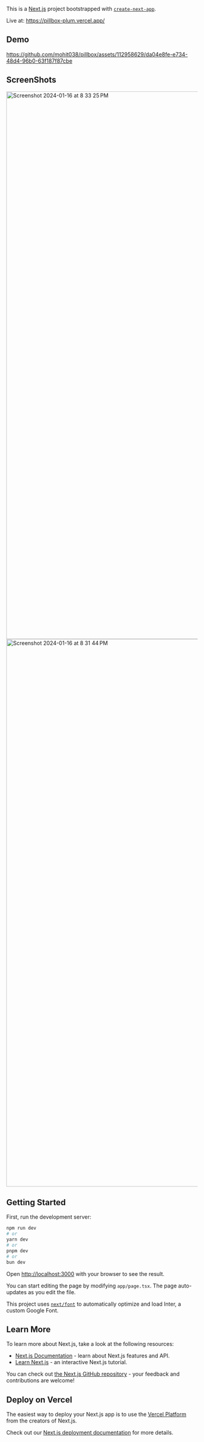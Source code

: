 This is a [Next.js](https://nextjs.org/) project bootstrapped with [`create-next-app`](https://github.com/vercel/next.js/tree/canary/packages/create-next-app).

Live at: https://pillbox-plum.vercel.app/

## Demo


https://github.com/mohit038/pillbox/assets/112958629/da04e8fe-e734-48d4-96b0-63f187f87cbe




## ScreenShots
<img width="1440" alt="Screenshot 2024-01-16 at 8 33 25 PM" src="https://github.com/mohit038/pillbox/assets/112958629/bfa87bf7-250b-41ae-9a4f-1618a746b08a">
<img width="1440" alt="Screenshot 2024-01-16 at 8 31 44 PM" src="https://github.com/mohit038/pillbox/assets/112958629/c770c744-42ac-4151-b2f1-47313105c340">


## Getting Started

First, run the development server:

```bash
npm run dev
# or
yarn dev
# or
pnpm dev
# or
bun dev
```

Open [http://localhost:3000](http://localhost:3000) with your browser to see the result.

You can start editing the page by modifying `app/page.tsx`. The page auto-updates as you edit the file.

This project uses [`next/font`](https://nextjs.org/docs/basic-features/font-optimization) to automatically optimize and load Inter, a custom Google Font.

## Learn More

To learn more about Next.js, take a look at the following resources:

- [Next.js Documentation](https://nextjs.org/docs) - learn about Next.js features and API.
- [Learn Next.js](https://nextjs.org/learn) - an interactive Next.js tutorial.

You can check out [the Next.js GitHub repository](https://github.com/vercel/next.js/) - your feedback and contributions are welcome!

## Deploy on Vercel

The easiest way to deploy your Next.js app is to use the [Vercel Platform](https://vercel.com/new?utm_medium=default-template&filter=next.js&utm_source=create-next-app&utm_campaign=create-next-app-readme) from the creators of Next.js.

Check out our [Next.js deployment documentation](https://nextjs.org/docs/deployment) for more details.
